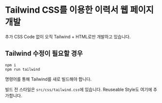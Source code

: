 # Tailwind CSS를 이용한 이력서 웹 페이지 개발

추가 CSS Code 없이 오직 Tailwind + HTML로만 개발하고 있습니다.

## Tailwind 수정이 필요할 경우

```console
npm i
npm run tailwind
```

명령어를 통해 Tailwind를 새로 빌드해야 합니다.

빌드 전 스타일은 `src/css/tailwind.css`에 있습니다. Reuseable Style도 여기에 추가합니다.

